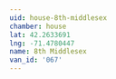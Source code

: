 ```yaml
---
uid: house-8th-middlesex
chamber: house
lat: 42.2633691
lng: -71.4780447
name: 8th Middlesex
van_id: '067'
---
```


